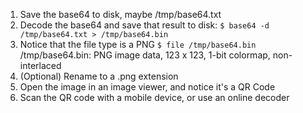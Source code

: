 1. Save the base64 to disk, maybe /tmp/base64.txt
2. Decode the base64 and save that result to disk:
    `$ base64 -d /tmp/base64.txt > /tmp/base64.bin`
3. Notice that the file type is a PNG
    `$ file /tmp/base64.bin`
    /tmp/base64.bin: PNG image data, 123 x 123, 1-bit colormap, non-interlaced
4. (Optional) Rename to a .png extension
5. Open the image in an image viewer, and notice it's a QR Code
6. Scan the QR code with a mobile device, or use an online decoder

